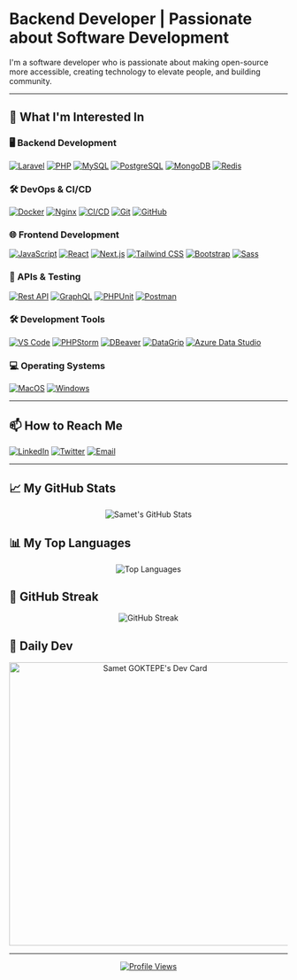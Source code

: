 # Backend Developer | Passionate about Software Development

I'm a software developer who is passionate about making open-source more accessible, creating technology to elevate people, and building community.

---

## 👀 What I'm Interested In

### 🖥️ Backend Development
<p align="left">
  <a href="https://laravel.com"><img src="https://img.shields.io/badge/Laravel-FF2D20?logo=laravel&logoColor=white" alt="Laravel" /></a>
  <a href="https://www.php.net"><img src="https://img.shields.io/badge/PHP-777BB4?logo=php&logoColor=white" alt="PHP" /></a>
  <a href="https://www.mysql.com"><img src="https://img.shields.io/badge/MySQL-4479A1?logo=mysql&logoColor=white" alt="MySQL" /></a>
  <a href="https://www.postgresql.org"><img src="https://img.shields.io/badge/PostgreSQL-336791?logo=postgresql&logoColor=white" alt="PostgreSQL" /></a>
  <a href="https://www.mongodb.com"><img src="https://img.shields.io/badge/MongoDB-47A248?logo=mongodb&logoColor=white" alt="MongoDB" /></a>
  <a href="https://redis.io"><img src="https://img.shields.io/badge/Redis-DC382D?logo=redis&logoColor=white" alt="Redis" /></a>
</p>

### 🛠️ DevOps & CI/CD
<p align="left">
  <a href="https://www.docker.com"><img src="https://img.shields.io/badge/Docker-2496ED?logo=docker&logoColor=white" alt="Docker" /></a>
  <a href="https://www.nginx.com"><img src="https://img.shields.io/badge/Nginx-269539?logo=nginx&logoColor=white" alt="Nginx" /></a>
  <a href="https://en.wikipedia.org/wiki/CI/CD"><img src="https://img.shields.io/badge/CI/CD-000000?logo=ci/cd&logoColor=white" alt="CI/CD" /></a>
  <a href="https://git-scm.com"><img src="https://img.shields.io/badge/Git-F05032?logo=git&logoColor=white" alt="Git" /></a>
  <a href="https://github.com"><img src="https://img.shields.io/badge/GitHub-181717?logo=github&logoColor=white" alt="GitHub" /></a>
</p>

### 🌐 Frontend Development
<p align="left">
  <a href="https://www.javascript.com"><img src="https://img.shields.io/badge/JavaScript-F7DF1E?logo=javascript&logoColor=black" alt="JavaScript" /></a>
  <a href="https://reactjs.org"><img src="https://img.shields.io/badge/React-61DAFB?logo=react&logoColor=white" alt="React" /></a>
  <a href="https://nextjs.org"><img src="https://img.shields.io/badge/Next.js-000000?logo=next.js&logoColor=white" alt="Next.js" /></a>
  <a href="https://tailwindcss.com"><img src="https://img.shields.io/badge/Tailwind_CSS-38B2AC?logo=tailwind-css&logoColor=white" alt="Tailwind CSS" /></a>
  <a href="https://getbootstrap.com"><img src="https://img.shields.io/badge/Bootstrap-7952B3?logo=bootstrap&logoColor=white" alt="Bootstrap" /></a>
  <a href="https://sass-lang.com"><img src="https://img.shields.io/badge/Sass-CC6699?logo=sass&logoColor=white" alt="Sass" /></a>
</p>

### 🔗 APIs & Testing
<p align="left">
  <a href="https://restfulapi.net"><img src="https://img.shields.io/badge/Rest_API-000000?logo=rest-api&logoColor=white" alt="Rest API" /></a>
  <a href="https://graphql.org"><img src="https://img.shields.io/badge/GraphQL-E10098?logo=graphql&logoColor=white" alt="GraphQL" /></a>
  <a href="https://phpunit.de"><img src="https://img.shields.io/badge/PHPUnit-4856A3?logo=phpunit&logoColor=white" alt="PHPUnit" /></a>
  <a href="https://www.postman.com"><img src="https://img.shields.io/badge/Postman-FF6C37?logo=postman&logoColor=white" alt="Postman" /></a>
</p>

### 🛠️ Development Tools
<p align="left">
  <a href="https://code.visualstudio.com"><img src="https://img.shields.io/badge/VS_Code-007ACC?logo=visual-studio-code&logoColor=white" alt="VS Code" /></a>
  <a href="https://www.jetbrains.com/phpstorm"><img src="https://img.shields.io/badge/PHPStorm-000000?logo=phpstorm&logoColor=white" alt="PHPStorm" /></a>
  <a href="https://dbeaver.io"><img src="https://img.shields.io/badge/DBeaver-000000?logo=dbeaver&logoColor=white" alt="DBeaver" /></a>
  <a href="https://www.jetbrains.com/datagrip/"><img src="https://img.shields.io/badge/DataGrip-000000?logo=datagrip&logoColor=white" alt="DataGrip" /></a>
  <a href="https://azure.microsoft.com/en-us/products/data-studio/"><img src="https://img.shields.io/badge/Azure_Data_Studio-000000?logo=azure-data-studio&logoColor=white" alt="Azure Data Studio" /></a>
</p>

### 💻 Operating Systems
<p align="left">
  <a href="https://www.apple.com/macos"><img src="https://img.shields.io/badge/MacOS-000000?logo=macos&logoColor=white" alt="MacOS" /></a>
  <a href="https://www.microsoft.com/windows"><img src="https://img.shields.io/badge/Windows-000000?logo=windows&logoColor=white" alt="Windows" /></a>
</p>

---

## 📫 How to Reach Me

<p align="left">
  <a href="https://www.linkedin.com/in/samet-g%C3%B6ktepe-419932215/"><img src="https://img.shields.io/badge/LinkedIn-0077B5?logo=linkedin&logoColor=white" alt="LinkedIn" /></a>
  <a href="https://x.com/samet74goktepe"><img src="https://img.shields.io/badge/Twitter-1DA1F2?logo=twitter&logoColor=white" alt="Twitter" /></a>
  <a href="mailto:sametgoktepe74@gmail.com"><img src="https://img.shields.io/badge/Email-D14836?logo=gmail&logoColor=white" alt="Email" /></a>
</p>

---

## 📈 My GitHub Stats

<div align="center">
  <img src="https://github-readme-stats.vercel.app/api?username=sametgoktepe&show_icons=true&theme=radical&hide_border=true&include_all_commits=true&count_private=true" alt="Samet's GitHub Stats" />
</div>

## 📊 My Top Languages
<div align="center">
  <img src="https://github-readme-stats.vercel.app/api/top-langs/?username=sametgoktepe&layout=compact&theme=radical&hide_border=true" alt="Top Languages" />
</div>

## 🚀 GitHub Streak
<div align="center">
  <img src="https://github-readme-streak-stats.herokuapp.com?user=sametgoktepe&theme=radical&hide_border=true" alt="GitHub Streak" />
</div>

## 📰 Daily Dev
<div align="center">
  <a href="https://app.daily.dev/sametgoktepe"><img src="https://api.daily.dev/devcards/v2/5NziQ5ts7ILfMDDL5H2OI.png?type=wide&r=vm6" width="512" alt="Samet GOKTEPE's Dev Card"/></a>
</div>

---

<div align="center">
  <a href="https://visitcount.itsvg.in">
    <img src="https://visitcount.itsvg.in/api?id=SametGoktepe&label=Profile%20Views&color=0&icon=0&pretty=false" alt="Profile Views" />
  </a>
</div>
